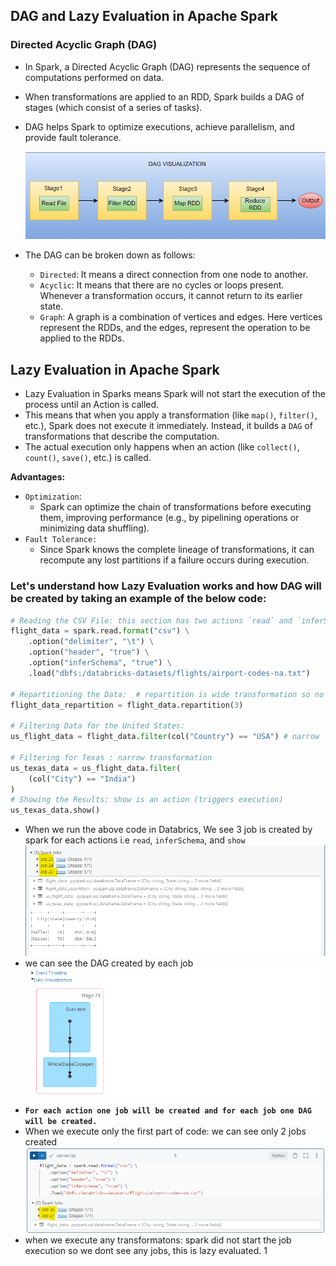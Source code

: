 ## DAG and Lazy Evaluation in Apache Spark

### Directed Acyclic Graph (DAG)
- In Spark, a Directed Acyclic Graph (DAG) represents the sequence of computations performed on data. 
- When transformations are applied to an RDD, Spark builds a DAG of stages (which consist of a series of tasks). 
- DAG helps Spark to optimize executions, achieve parallelism, and provide fault tolerance.

  ![](https://github.com/rohish-zade/PySpark/blob/main/materials/DAG-in-spark.webp)

- The DAG can be broken down as follows:
  - `Directed`: It means a direct connection from one node to another. 
  - `Acyclic`: It means that there are no cycles or loops present. Whenever a transformation occurs, it cannot return to its earlier state.
  - `Graph`: A graph is a combination of vertices and edges. Here vertices represent the RDDs, and the edges, represent the operation to be applied to the RDDs.


## Lazy Evaluation in Apache Spark
- Lazy Evaluation in Sparks means Spark will not start the execution of the process until an Action is called.
- This means that when you apply a transformation (like `map()`, `filter()`, etc.), Spark does not execute it immediately. Instead, it builds a `DAG` of transformations that describe the computation. 
- The actual execution only happens when an action (like `collect()`, `count()`, `save()`, etc.) is called.

**Advantages:**
- `Optimization`: 
  - Spark can optimize the chain of transformations before executing them, improving performance (e.g., by pipelining operations or minimizing data shuffling).
- `Fault Tolerance:` 
  - Since Spark knows the complete lineage of transformations, it can recompute any lost partitions if a failure occurs during execution.

### Let's understand how Lazy Evaluation works and how DAG will be created by taking an example of the below code:

  ```Python
  # Reading the CSV File: this section has two actions `read` and `inferSchema` so spark will create 2 jobs and for each job DAG will be created (triggers execution)
  flight_data = spark.read.format("csv") \
      .option("delimiter", "\t") \
      .option("header", "true") \
      .option("inferSchema", "true") \
      .load("dbfs:/databricks-datasets/flights/airport-codes-na.txt")
  
  # Repartitioning the Data:  # repartition is wide transformation so no job will be created   but the DAG wil be created, this is called azy Evaluation
  flight_data_repartition = flight_data.repartition(3) 
  
  # Filtering Data for the United States:
  us_flight_data = flight_data.filter(col("Country") == "USA") # narrow   transformation
  
  # Filtering for Texas : narrow transformation 
  us_texas_data = us_flight_data.filter(
      (col("City") == "India")
  )
  # Showing the Results: show is an action (triggers execution)
  us_texas_data.show()
  ```

 - When we run the above code in Databrics, We see 3 job is created by spark for each actions i.e `read`, `inferSchema`, and `show`
   ![](https://github.com/rohish-zade/PySpark/blob/main/materials/dag_and_lazy_evaulation_1.png)
- we can see the DAG created by each job
  ![](https://github.com/rohish-zade/PySpark/blob/main/materials/dag_for_job.png)
- **`For each action one job will be created and for each job one DAG will be created.`**
- When we execute only the first part of code: we can see only 2 jobs created
  ![](https://github.com/rohish-zade/PySpark/blob/main/materials/read_csv_dag.png)
- when we execute any transformatons: spark did not start the job execution so we dont see any jobs, this is lazy evaluated.
  1[](https://github.com/rohish-zade/PySpark/blob/main/materials/no_job_for_transformation.png)